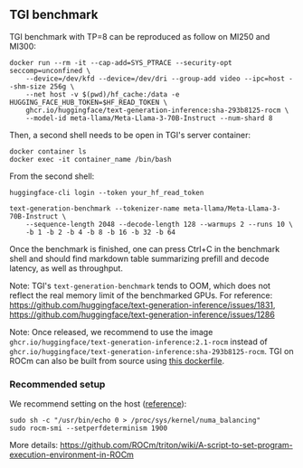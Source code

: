 ## TGI benchmark

TGI benchmark with TP=8 can be reproduced as follow on MI250 and MI300:
```
docker run --rm -it --cap-add=SYS_PTRACE --security-opt seccomp=unconfined \
    --device=/dev/kfd --device=/dev/dri --group-add video --ipc=host --shm-size 256g \
    --net host -v $(pwd)/hf_cache:/data -e HUGGING_FACE_HUB_TOKEN=$HF_READ_TOKEN \
    ghcr.io/huggingface/text-generation-inference:sha-293b8125-rocm \
    --model-id meta-llama/Meta-Llama-3-70B-Instruct --num-shard 8
```

Then, a second shell needs to be open in TGI's server container:
```
docker container ls
docker exec -it container_name /bin/bash
```

From the second shell:
```
huggingface-cli login --token your_hf_read_token

text-generation-benchmark --tokenizer-name meta-llama/Meta-Llama-3-70B-Instruct \
    --sequence-length 2048 --decode-length 128 --warmups 2 --runs 10 \
    -b 1 -b 2 -b 4 -b 8 -b 16 -b 32 -b 64
```

Once the benchmark is finished, one can press Ctrl+C in the benchmark shell and should find markdown table summarizing prefill and decode latency, as well as throughput.

Note: TGI's `text-generation-benchmark` tends to OOM, which does not reflect the real memory limit of the benchmarked GPUs. For reference: https://github.com/huggingface/text-generation-inference/issues/1831, https://github.com/huggingface/text-generation-inference/issues/1286

Note: Once released, we recommend to use the image `ghcr.io/huggingface/text-generation-inference:2.1-rocm` instead of `ghcr.io/huggingface/text-generation-inference:sha-293b8125-rocm`. TGI on ROCm can also be built from source using [this dockerfile](https://github.com/huggingface/text-generation-inference/blob/main/Dockerfile_amd).

### Recommended setup

We recommend setting on the host ([reference](https://huggingface.co/docs/optimum/main/en/amd/amdgpu/perf_hardware#numa-nodes)):
```
sudo sh -c "/usr/bin/echo 0 > /proc/sys/kernel/numa_balancing"
sudo rocm-smi --setperfdeterminism 1900
```

More details: https://github.com/ROCm/triton/wiki/A-script-to-set-program-execution-environment-in-ROCm

